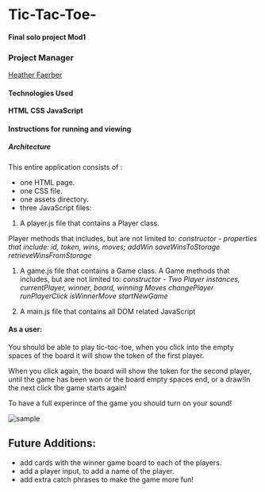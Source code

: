 # Tic-Tac-Toe-
#### Final solo project Mod1

### Project Manager 
[Heather Faerber](https://github.com/hfaerber)


#### Technologies Used

**HTML**
**CSS**
**JavaScript**

#### Instructions for running and viewing
##### Architecture

This entire application consists of :

 * one HTML page.
 * one CSS file.
 * one assets directory.
 * three JavaScript files:

1. A player.js file that contains a Player class.

  Player methods that includes, but are not limited to:
  *constructor - properties that include: id, token, wins, moves;*
  *addWin*
  *saveWinsToStorage*
  *retrieveWinsFromStorage*

1. A game.js file that contains a Game class.
  A Game methods that includes, but are not limited to:
  *constructor - Two Player instances, currentPlayer, winner, board, winning Moves*
  *changePlayer*
  *runPlayerClick*
  *isWinnerMove*
  *startNewGame*

1. A main.js file that contains all DOM related JavaScript


#### As a user:

You should be able to play tic-toc-toe, when you click into the empty spaces of the board it will show the token of the first player.

When you click again, the board will show the token for the second player, until the game has been won or the board empty spaces end, or a draw!In the next click the game starts again!

To have a full experince of the game you should turn on your sound!

![sample](https://user-images.githubusercontent.com/82066350/122153313-8bcd7680-ce17-11eb-92cf-ba14cd281922.gif)

## Future Additions:

  * add cards with the winner game board to each of the players.
  * add a player input, to add a name of the player.
  * add extra catch phrases to make the game more fun!
